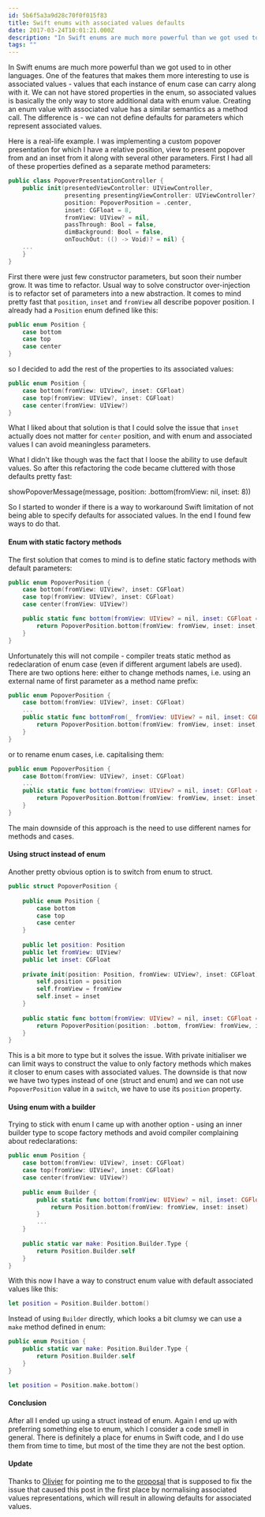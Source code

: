```yaml
---
id: 5b6f5a3a9d28c70f0f015f83
title: Swift enums with associated values defaults
date: 2017-03-24T10:01:21.000Z
description: "In Swift enums are much more powerful than we got used to in other languages. One of the features that makes them more interesting to use is associated values - values that each instance of enum case can carry along with it. We can not have stored properties in the enum, so associated values is basically the only way to store additional data with enum value. Creating an enum value with associated value has a similar semantics as a method call. The difference is - we can not define defaults for parameters which represent associated values."
tags: ""
---
```


In Swift enums are much more powerful than we got used to in other languages. One of the features that makes them more interesting to use is associated values - values that each instance of enum case can carry along with it. We can not have stored properties in the enum, so associated values is basically the only way to store additional data with enum value. Creating an enum value with associated value has a similar semantics as a method call. The difference is - we can not define defaults for parameters which represent associated values.

Here is a real-life example. I was implementing a custom popover presentation for which I have a relative position, view to present popover from and an inset from it along with several other parameters. First I had all of these properties defined as a separate method parameters:

```swift
public class PopoverPresentationController {
    public init(presentedViewController: UIViewController,
                presenting presentingViewController: UIViewController?,
                position: PopoverPosition = .center,
                inset: CGFloat = 8,
                fromView: UIView? = nil,
                passThrough: Bool = false,
                dimBackground: Bool = false,
                onTouchOut: (() -> Void)? = nil) {
    ...
    }
}
```

First there were just few constructor parameters, but soon their number grow. It was time to refactor. Usual way to solve constructor over-injection is to refactor set of parameters into a new abstraction. It comes to mind pretty fast that `position`, `inset` and `fromView` all describe popover position. I already had a `Position` enum defined like this:

```swift
public enum Position {
    case bottom
    case top
    case center
}
```

so I decided to add the rest of the properties to its associated values:

```swift
public enum Position {
    case bottom(fromView: UIView?, inset: CGFloat)
    case top(fromView: UIView?, inset: CGFloat)
    case center(fromView: UIView?)
}
```

What I liked about that solution is that I could solve the issue that `inset` actually does not matter for `center` position, and with enum and associated values I can avoid meaningless parameters.

What I didn't like though was the fact that I loose the ability to use default values. So after this refactoring the code became cluttered with those defaults pretty fast:

showPopoverMessage(message, position: .bottom(fromView: nil, inset: 8))

So I started to wonder if there is a way to workaround Swift limitation of not being able to specify defaults for associated values. In the end I found few ways to do that.

#### Enum with static factory methods

The first solution that comes to mind is to define static factory methods with default parameters:

```swift
public enum PopoverPosition {
    case bottom(fromView: UIView?, inset: CGFloat)
    case top(fromView: UIView?, inset: CGFloat)
    case center(fromView: UIView?)

    public static func bottom(fromView: UIView? = nil, inset: CGFloat = 8) -> PopoverPosition {
        return PopoverPosition.bottom(fromView: fromView, inset: inset)
    }
} 
```

Unfortunately this will not compile - compiler treats static method as redeclaration of enum case (even if different argument labels are used). There are two options here: either to change methods names, i.e. using an external name of first parameter as a method name prefix:

```swift
public enum PopoverPosition {
    case bottom(fromView: UIView?, inset: CGFloat)
    ...
    public static func bottomFrom(_ fromView: UIView? = nil, inset: CGFloat = 8) -> PopoverPosition {
        return PopoverPosition.bottom(fromView: fromView, inset: inset)
    }
} 
```

or to rename enum cases, i.e. capitalising them:

```swift
public enum PopoverPosition {
    case Bottom(fromView: UIView?, inset: CGFloat)
    ...
    public static func bottom(fromView: UIView? = nil, inset: CGFloat = 8) -> PopoverPosition {
        return PopoverPosition.Bottom(fromView: fromView, inset: inset)
    }
} 
```

The main downside of this approach is the need to use different names for methods and cases.

#### Using struct instead of enum

Another pretty obvious option is to switch from enum to struct.

```swift
public struct PopoverPosition {
    
    public enum Position {
        case bottom
        case top
        case center
    }
    
    public let position: Position
    public let fromView: UIView?
    public let inset: CGFloat
    
    private init(position: Position, fromView: UIView?, inset: CGFloat) {
        self.position = position
        self.fromView = fromView
        self.inset = inset
    }
    
    public static func bottom(fromView: UIView? = nil, inset: CGFloat = 8) -> PopoverPosition {
        return PopoverPosition(position: .bottom, fromView: fromView, inset: inset)
    }
}
```

This is a bit more to type but it solves the issue. With private initialiser we can limit ways to construct the value to only factory methods which makes it closer to enum cases with associated values. The downside is that now we have two types instead of one (struct and enum) and we can not use `PopoverPosition` value in a `switch`, we have to use its `position` property.

#### Using enum with a builder

Trying to stick with enum I came up with another option - using an inner builder type to scope factory methods and avoid compiler complaining about redeclarations:

```swift
public enum Position {
    case bottom(fromView: UIView?, inset: CGFloat)
    case top(fromView: UIView?, inset: CGFloat)
    case center(fromView: UIView?)
    
    public enum Builder {
        public static func bottom(fromView: UIView? = nil, inset: CGFloat = 8) -> Position {
            return Position.bottom(fromView: fromView, inset: inset)
        }
        ...
    }
    
    public static var make: Position.Builder.Type {
        return Position.Builder.self
    }
}
```

With this now I have a way to construct enum value with default associated values like this:

```swift
let position = Position.Builder.bottom()
```

Instead of using `Builder` directly, which looks a bit clumsy we can use a `make` method defined in enum:

```swift
public enum Position {
    public static var make: Position.Builder.Type {
        return Position.Builder.self
    }
}

let position = Position.make.bottom()
```

#### Conclusion

After all I ended up using a struct instead of enum. Again I end up with preferring something else to enum, which I consider a code smell in general. There is definitely a place for enums in Swift code, and I do use them from time to time, but most of the time they are not the best option.

#### Update

Thanks to [Olivier](https://twitter.com/aligatr) for pointing me to the [proposal](https://github.com/apple/swift-evolution/blob/master/proposals/0155-normalize-enum-case-representation.md) that is supposed to fix the issue that caused this post in the first place by normalising associated values representations, which will result in allowing defaults for associated values.

